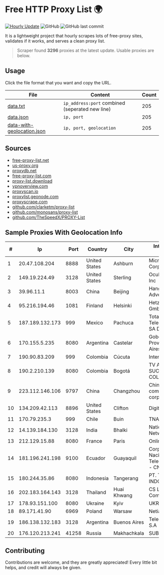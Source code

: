 
# Free HTTP Proxy List 🌍

[![Hourly Update](https://github.com/mertguvencli/http-proxy-list/actions/workflows/main.yml/badge.svg?branch=main)](https://github.com/mertguvencli/http-proxy-list/actions/workflows/main.yml)
![GitHub](https://img.shields.io/github/license/mertguvencli/http-proxy-list)
![GitHub last commit](https://img.shields.io/github/last-commit/mertguvencli/http-proxy-list)

It is a lightweight project that hourly scrapes lots of free-proxy sites, validates if it works, and serves a clean proxy list.


> Scraper found **3296** proxies at the latest update. Usable proxies are below.

## Usage

Click the file format that you want and copy the URL.


|File|Content|Count|
|----|-------|-----|
|[data.txt](https://raw.githubusercontent.com/mertguvencli/http-proxy-list/main/proxy-list/data.txt)|`ip_address:port` combined (seperated new line)|205|
|[data.json](https://raw.githubusercontent.com/mertguvencli/http-proxy-list/main/proxy-list/data.json)|`ip, port`|205|
|[data-with-geolocation.json](https://raw.githubusercontent.com/mertguvencli/http-proxy-list/main/proxy-list/data-with-geolocation.json)|`ip, port, geolocation`|205|

## Sources

* [free-proxy-list.net](https://free-proxy-list.net)
* [us-proxy.org](https://www.us-proxy.org)
* [proxydb.net](http://proxydb.net)
* [free-proxy-list.com](https://free-proxy-list.com/?page=&port=&type%5B%5D=http&type%5B%5D=https&up_time=0&search=Search)
* [proxy-list.download](https://www.proxy-list.download/HTTP)
* [vpnoverview.com](https://vpnoverview.com/privacy/anonymous-browsing/free-proxy-servers)
* [proxyscan.io](https://www.proxyscan.io)
* [proxylist.geonode.com](https://proxylist.geonode.com/api/proxy-list?limit=300&page=1&sort_by=lastChecked&sort_type=desc&protocols=http,https)
* [proxyscrape.com](https://api.proxyscrape.com/v2/?request=displayproxies&protocol=http&timeout=10000&country=all&ssl=all&anonymity=all)
* [github.com/clarketm/proxy-list](https://raw.githubusercontent.com/clarketm/proxy-list/master/proxy-list-raw.txt)
* [github.com/monosans/proxy-list](https://raw.githubusercontent.com/monosans/proxy-list/main/proxies/http.txt)
* [github.com/TheSpeedX/PROXY-List](https://raw.githubusercontent.com/TheSpeedX/PROXY-List/master/http.txt)


## Sample Proxies With Geolocation Info

|#|Ip|Port|Country|City|Internet Service Provider|
|-|--|----|-------|----|-------------------------|
|1|20.47.108.204|8888|United States|Ashburn|Microsoft Corporation|
|2|149.19.224.49|3128|United States|Sterling|Oculus Networks Inc|
|3|39.96.11.1|8003|China|Beijing|Hangzhou Alibaba Advertising Co|
|4|95.216.194.46|1081|Finland|Helsinki|Hetzner Online GmbH|
|5|187.189.132.173|999|Mexico|Pachuca|Total Play Telecomunicaciones SA De CV|
|6|170.155.5.235|8080|Argentina|Castelar|Gobernacion de la Provincia de Buenos Aires|
|7|190.90.83.209|999|Colombia|Cúcuta|Internexa S.a. E.S.P|
|8|190.2.210.139|8080|Colombia|Bogotá|TV AZTECA SUCURSAL COLOMBIA|
|9|223.112.146.106|9797|China|Changzhou|China Mobile communications corporation|
|10|134.209.42.113|8896|United States|Clifton|DigitalOcean, LLC|
|11|170.79.235.3|999|Chile|Buin|TNA Solutions SpA|
|12|14.139.184.130|3128|India|Bhalki|National Knowledge Network|
|13|212.129.15.88|8080|France|Paris|Online SAS|
|14|181.196.241.198|9100|Ecuador|Guayaquil|Corporacion Nacional De Telecomunicaciones - CNT EP|
|15|180.244.35.86|8080|Indonesia|Tangerang|PT. TELKOM INDONESIA|
|16|202.183.164.143|3128|Thailand|Huai Khwang|CS Loxinfo Public Company Limited|
|17|178.93.151.100|8080|Ukraine|Kyiv|UKRTELECOM|
|18|89.171.41.90|6969|Poland|Warsaw|Netia SA|
|19|186.138.132.183|3128|Argentina|Buenos Aires|Telecom Argentina S.A|
|20|176.120.213.241|41258|Russia|Makhachkala|SUBNET05|



## Contributing

Contributions are welcome, and they are greatly appreciated! Every
little bit helps, and credit will always be given.

